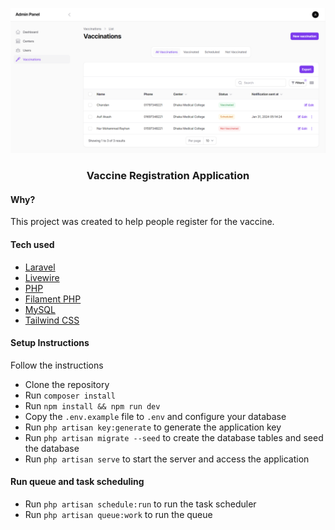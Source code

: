 ![Project screenshot](./public/images/project-screenshot.PNG)

<h3 align="center">Vaccine Registration Application</h3>

#### Why?
This project was created to help people register for the vaccine.

#### Tech used

- [Laravel](https://laravel.com)
- [Livewire](https://laravel-livewire.com)
- [PHP](https://www.php.net)
- [Filament PHP](https://filamentphp.com)
- [MySQL](https://www.mysql.com)
- [Tailwind CSS](https://tailwindcss.com)

#### Setup Instructions
Follow the instructions

- Clone the repository
- Run `composer install`
- Run `npm install && npm run dev`
- Copy the `.env.example` file to `.env` and configure your database
- Run `php artisan key:generate` to generate the application key
- Run `php artisan migrate --seed` to create the database tables and seed the database
- Run `php artisan serve` to start the server and access the application

#### Run queue and task scheduling

- Run `php artisan schedule:run` to run the task scheduler 
- Run `php artisan queue:work` to run the queue





